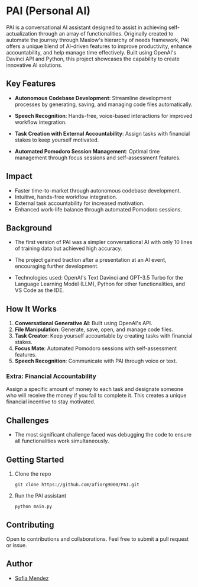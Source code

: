 # PAI (Personal AI)

PAI is a conversational AI assistant designed to assist in achieving self-actualization through an array of functionalities. Originally created to automate the journey through Maslow's hierarchy of needs framework, PAI offers a unique blend of AI-driven features to improve productivity, enhance accountability, and help manage time effectively. Built using OpenAI's Davinci API and Python, this project showcases the capability to create innovative AI solutions.

## Key Features

- **Autonomous Codebase Development**: Streamline development processes by generating, saving, and managing code files automatically.
  
- **Speech Recognition**: Hands-free, voice-based interactions for improved workflow integration.

- **Task Creation with External Accountability**: Assign tasks with financial stakes to keep yourself motivated.

- **Automated Pomodoro Session Management**: Optimal time management through focus sessions and self-assessment features.

## Impact

- Faster time-to-market through autonomous codebase development.
- Intuitive, hands-free workflow integration.
- External task accountability for increased motivation.
- Enhanced work-life balance through automated Pomodoro sessions.

## Background

- The first version of PAI was a simpler conversational AI with only 10 lines of training data but achieved high accuracy.
  
- The project gained traction after a presentation at an AI event, encouraging further development.

- Technologies used: OpenAI's Text Davinci and GPT-3.5 Turbo for the Language Learning Model (LLM), Python for other functionalities, and VS Code as the IDE.

## How It Works

1. **Conversational Generative AI**: Built using OpenAI's API.
2. **File Manipulation**: Generate, save, open, and manage code files.
3. **Task Creator**: Keep yourself accountable by creating tasks with financial stakes.
4. **Focus Mate**: Automated Pomodoro sessions with self-assessment features.
5. **Speech Recognition**: Communicate with PAI through voice or text.

### Extra: Financial Accountability

Assign a specific amount of money to each task and designate someone who will receive the money if you fail to complete it. This creates a unique financial incentive to stay motivated.

## Challenges

- The most significant challenge faced was debugging the code to ensure all functionalities work simultaneously.

## Getting Started

1. Clone the repo
    ```
    git clone https://github.com/afiorg9000/PAI.git
    ```

3. Run the PAI assistant
    ```
    python main.py
    ```

## Contributing

Open to contributions and collaborations. Feel free to submit a pull request or issue.

## Author

- [Sofia Mendez](https://github.com/afiorg9000)

